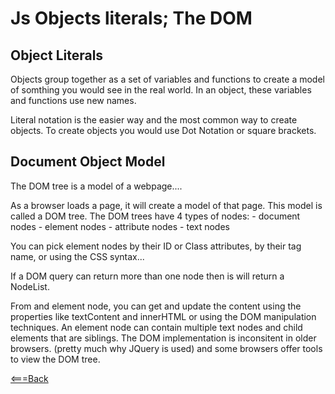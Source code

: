 # Js Objects literals; The DOM

 ## Object Literals
  
  Objects group together as a set of variables and functions to create a model of somthing you would see in the real world. In an object, these variables and functions use new names.

  Literal notation is the easier way and the most common way to create objects. To create objects you would use Dot Notation or square brackets. 

  ## Document Object Model

   The DOM tree is a model of a webpage....

   As a browser loads a page, it will create a model of that page. This model is called a DOM tree.
   The DOM trees have 4 types of nodes:
    - document nodes
    - element nodes
    - attribute nodes
    - text nodes

You can pick element nodes by their ID or Class attributes, by their tag name, or using the CSS syntax...

If a DOM query can return more than one node then is will return a NodeList.

From and element node, you can get and update the content using the properties like textContent and innerHTML or using the DOM manipulation techniques.
An element node can contain multiple text nodes and child elements that are siblings. The DOM implementation is inconsitent in older browsers. (pretty much why JQuery is used) and some browsers offer tools to view the DOM tree.

[<===Back](README.md)